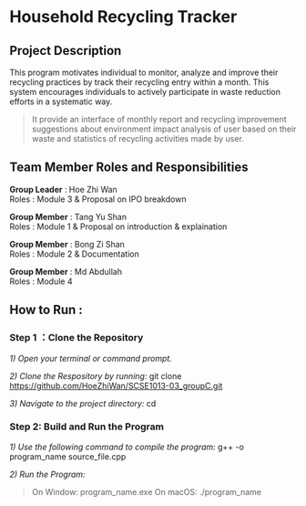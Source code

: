 # Household Recycling Tracker
## Project Description
This program motivates individual to monitor, analyze and improve their recycling practices by track their recycling entry within a month. This system encourages individuals to actively participate in waste reduction efforts in a systematic way.
> It provide an interface of monthly report and recycling improvement suggestions about environment impact analysis of user based on their waste and statistics of recycling activities made by user.

## Team Member Roles and Responsibilities 
__Group Leader__ : Hoe Zhi Wan<br>
Roles : Module 3 & Proposal on IPO breakdown

__Group Member__ : Tang Yu Shan<br>
Roles : Module 1 & Proposal on introduction & explaination

__Group Member__ : Bong Zi Shan<br>
Roles : Module 2 & Documentation

__Group Member__ : Md Abdullah<br>
Roles : Module 4


## How to Run :
### Step 1 ：Clone the Repository
_1) Open your terminal or command prompt._

_2) Clone the Respository by running:_
git clone <https://github.com/HoeZhiWan/SCSE1013-03_groupC.git> 

_3) Navigate to the project directory:_
cd <repository-folder>

### Step 2: Build and Run the Program
_1) Use the following command to compile the program:_
g++ -o program_name source_file.cpp


_2) Run the Program:_
> On Window:
program_name.exe
> On macOS:
./program_name






